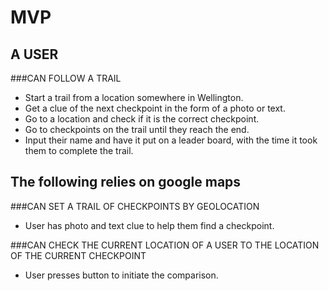 MVP
===

A USER
------

###CAN FOLLOW A TRAIL
* Start a trail from a location somewhere in Wellington.
* Get a clue of the next checkpoint in the form of a photo or text.
* Go to a location and check if it is the correct checkpoint.
* Go to checkpoints on the trail until they reach the end.
* Input their name and have it put on a leader board, with the time it took them to complete the trail.


The following relies on google maps
-----------------------------------
###CAN SET A TRAIL OF CHECKPOINTS BY GEOLOCATION
* User has photo and text clue to help them find a checkpoint.


###CAN CHECK THE CURRENT LOCATION OF A USER TO THE LOCATION OF THE CURRENT CHECKPOINT
* User presses button to initiate the comparison.
